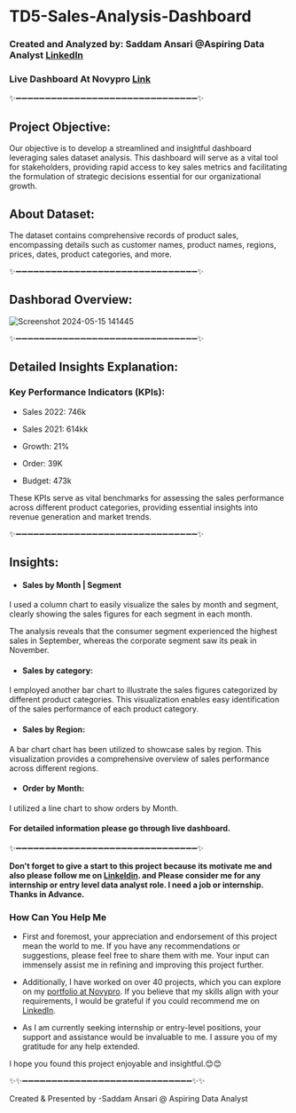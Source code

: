 # TD5-Sales-Analysis-Dashboard


### Created and Analyzed by: Saddam Ansari @Aspiring Data Analyst [LinkedIn](https://www.linkedin.com/in/saddam-ansari-dataanalyst/)
### Live Dashboard At Novypro [Link](https://project.novypro.com/lThvpw)

✨➖➖➖➖➖➖➖➖➖➖➖➖➖➖➖➖➖➖➖➖➖➖➖➖➖➖➖➖➖➖➖✨

## Project Objective:
Our objective is to develop a streamlined and insightful dashboard leveraging sales dataset analysis. This dashboard will serve as a vital tool for stakeholders, providing rapid access to key sales metrics and facilitating the formulation of strategic decisions essential for our organizational growth.


## About Dataset:
The dataset contains comprehensive records of product sales, encompassing details such as customer names, product names, regions, prices, dates, product categories, and more.

✨➖➖➖➖➖➖➖➖➖➖➖➖➖➖➖➖➖➖➖➖➖➖➖➖➖➖➖➖➖➖➖✨

## Dashborad Overview:

![Screenshot 2024-05-15 141445](https://github.com/user-saddam123/TD5-Sales-Analysis-Dashboard/assets/123800896/ffa19498-65b5-445f-8d40-67dc8f08b5ab)


✨➖➖➖➖➖➖➖➖➖➖➖➖➖➖➖➖➖➖➖➖➖➖➖➖➖➖➖➖➖➖➖✨

## Detailed Insights Explanation:

### Key Performance Indicators (KPIs):
 * Sales 2022: 746k

 * Sales 2021: 614kk

 * Growth: 21%

 * Order: 39K

 * Budget: 473k

These KPIs serve as vital benchmarks for assessing the sales performance across different product categories, providing essential insights into revenue generation and market trends.

✨➖➖➖➖➖➖➖➖➖➖➖➖➖➖➖➖➖➖➖➖➖➖➖➖➖➖➖➖➖➖➖✨

## Insights:

 * #### Sales by Month | Segment
I used a column chart to easily visualize the sales by month and segment, clearly showing the sales figures for each segment in each month.

The analysis reveals that the consumer segment experienced the highest sales in September, whereas the corporate segment saw its peak in November.
 
* #### Sales by category:
I employed another bar chart to illustrate the sales figures categorized by different product categories. This visualization enables easy identification of the sales performance of each product category.

 * #### Sales by Region:
A bar chart chart has been utilized to showcase sales by region. This visualization provides a comprehensive overview of sales performance across different regions.

 * #### Order by Month:
I utilized a line chart to show orders by Month.

#### For detailed information please go through live dashboard.
✨➖➖➖➖➖➖➖➖➖➖➖➖➖➖➖➖➖➖➖➖➖➖➖➖➖➖➖➖➖➖➖✨

**Don't forget to give a start to this project because its motivate me and also please follow me on [Linkeldin](https://www.linkedin.com/in/saddam-ansari-dataanalyst/). and Please consider me for any internship or entry level data analyst role. I need a job or internship. Thanks in Advance.**

### How Can You Help Me

 * First and foremost, your appreciation and endorsement of this project mean the world to me. If you have any recommendations or suggestions, please feel free to share them with me. Your input can immensely assist me in refining and improving this project further.

 * Additionally, I have worked on over 40 projects, which you can explore on my [portfolio at Novypro](https://www.novypro.com/profile_projects/saddamansari). If you believe that my skills align with your requirements, I would be grateful if you could recommend me on [LinkedIn](https://www.linkedin.com/in/saddam-ansari-dataanalyst/).

 * As I am currently seeking internship or entry-level positions, your support and assistance would be invaluable to me. I assure you of my gratitude for any help extended.

I hope you found this project enjoyable and insightful.😊😊

✨✨➖➖➖➖➖➖➖➖➖➖➖➖➖➖➖➖➖➖➖➖➖➖➖➖➖➖➖➖➖✨✨

Created & Presented by -Saddam Ansari @ Aspiring Data Analyst
